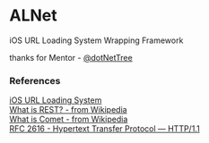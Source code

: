 ALNet
=====

iOS URL Loading System Wrapping Framework

thanks for Mentor - [@dotNetTree](https://github.com/dotNetTree)


### References
[iOS URL Loading System](https://developer.apple.com/library/ios/DOCUMENTATION/Cocoa/Conceptual/URLLoadingSystem/URLLoadingSystem.pdf)  
[What is REST? - from Wikipedia](http://en.wikipedia.org/wiki/Representational_state_transfer)  
[What is Comet - from Wikipedia](http://en.wikipedia.org/wiki/Comet_%28programming%29)  
[RFC 2616 - Hypertext Transfer Protocol — HTTP/1.1](http://tools.ietf.org/html/rfc2616)  
